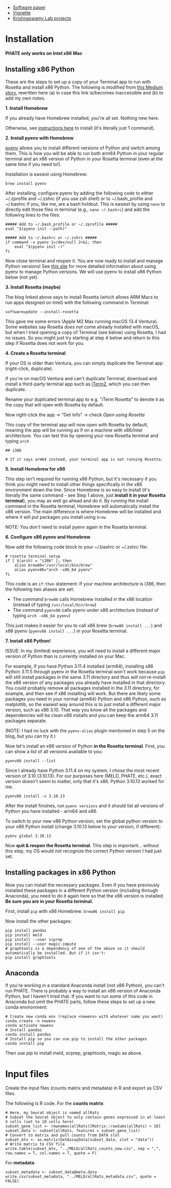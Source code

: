 - [Software paper](https://www.nature.com/articles/s41587-020-00803-5)
- [Vignette](https://nbviewer.org/github/KrishnaswamyLab/MELD/blob/main/notebooks/Wagner2018_Chordin_Cas9_Mutagenesis.ipynb)
- [Krishnaswamy Lab projects](https://krishnaswamylab.org/projects)

# Installation

**PHATE only works on Intel x86 Mac**

## Installing x86 Python
These are the steps to set up a copy of your Terminal app to run with Rosetta and install x86 Python. The following is modified from [this Medium story](https://towardsdatascience.com/how-to-use-manage-multiple-python-versions-on-an-apple-silicon-m1-mac-d69ee6ed0250), rewritten here (a) in case this link is/becomes inaccessible and (b) to add my own notes.

**1. Install Homebrew**

If you already have Homebrew installed, you're all set. Nothing new here.

Otherwise, see [instructions here](https://brew.sh/) to install (it's literally just 1 command).

**2. Install pyenv with Homebrew**

[pyenv](https://github.com/pyenv/pyenv) allows you to install different versions of Python and switch among them. This is how you will be able to run both arm64 Python in your regular terminal and an x86 version of Python in your Rosetta terminal (even at the same time if you need to!).

Installation is easiest using Homebrew:

```
brew install pyenv
```

After installing, configure pyenv by adding the following code to either ~/.zprofile and ~/.zshrc (if you use zsh shell) or to ~/.bash_profile and ~/.bashrc if you, like me, are a bash holdout. This is easiest by using `nano` to directly edit those files in terminal (e.g., `nano ~/.bashrc`) and add the following lines to the files:

```
##### Add to ~/.bash_profile or ~/.zprofile #####
eval "$(pyenv init --path)"

##### Add to ~/.bashrc or ~/.zshrc #####
if command -v pyenv 1>/dev/null 2>&1; then
    eval "$(pyenv init -)"
fi
```

Now close terminal and reopen it. You are now ready to install and manage Python versions! See [this site](https://realpython.com/intro-to-pyenv/) for more detailed information about using pyenv to manage Python versions. We will use pyenv to install x86 Python below (not yet).

**3. Install Rosetta (maybe)**

The blog linked above says to install Rosetta (which allows ARM Macs to run apps designed on Intel) with the following command in Terminal:

```
softwareupdate --install-rosetta
```

This gave me some errors (Apple M2 Max running macOS 13.4 Ventura). Some websites say Rosetta *does not* come already installed with macOS, but when I tried opening a copy of Terminal (see below) using Rosetta, I had no issues. So you might just try starting at step 4 below and return to this step if Rosetta does not work for you.

**4. Create a Rosetta terminal**

If your OS is older than Ventura, you can simply duplicate the Terminal app (right-click, duplicate).

If you're on macOS Ventura and can't duplicate Terminal, download and install a third-party terminal app such as [iTerm2](https://iterm2.com/), which you can then duplicate.

Rename your duplicated terminal app to e.g. "iTerm Rosetta" to denote it as the copy that will open with Rosetta by default.

Now right-click the app -> "Get Info" -> check *Open using Rosetta*

This copy of the terminal app will now open with Rosetta by default, meaning the app will be running as if on a machine with x86/Intel architecture. You can test this by opening your new Rosetta terminal and typing `arch`

```
## i386

# If it says arm64 instead, your terminal app is not running Rosetta.
```

**5. Install Homebrew for x86**

This step isn't required for running x86 Python, but it's necessary if you think you might need to install other things specifically in the x86 environment down the line. Since Homebrew is so easy to install (it's literally the same command - see Step 1 above, just **install it in your Rosetta terminal**), you may as well go ahead and do it. By running the install command in the Rosetta terminal, Homebrew will automatically install the x86 version. The main difference is where Homebrew will be installed and where it will put packages you install using `brew`

NOTE: You *don't* need to install pyenv again in the Rosetta terminal.

**6. Configure x86 pyenv and Homebrew**

Now add the following code block to your ~/.bashrc or ~/.zshrc file:

```
# rosetta terminal setup
if [ $(arch) = "i386" ]; then
    alias brew86="/usr/local/bin/brew"
    alias pyenv86="arch -x86_64 pyenv"
fi
```

This code is an `if:then` statement: If your machine architecture is i386, then the following two aliases are set:
- The command `brew86` calls Homebrew installed in the x86 location (instead of typing `/usr/local/bin/brew`)
- The command `pyenv86` calls pyenv under x86 architecture (instead of typing `arch -x86_64 pyenv`)

This just makes it easier for you to call x86 brew (`brew86 install ...`) and x86 pyenv (`pyenv86 install ...`) in your Rosetta terminal.

**7. Install x86 Python!**

ISSUE: In my (limited) experience, you will need to install a different major version of Python than is currently installed on your Mac.

For example, if you have Python 3.11.4 installed (arm64), installing x86 Python 3.11.5 through pyenv in the Rosetta terminal won't work because `pip` will still install packages in the same 3.11 directory and thus *will not* re-install the x86 version of any packages you already have installed in that directory. You could probably remove all packages installed in the 3.11 directory, for example, and then see if x86 installing will work. But there are likely some packages you need in your normal (arm64) Python and x86 Python, such as matplotlib, so the easiest way around this is to just install a different major version, such as x86 3.10. That way you know all the packages and dependencies will be clean x86 installs and you can keep the arm64 3.11 packages separate.

(NOTE: I had no luck with the `pyenv-alias` plugin mentioned in step 5 on the blog, but you can try it.)

Now let's install an x86 version of Python **in the Rosetta terminal**. First, you can show a list of all versions available to you:

```
pyenv86 install --list
```

Since I already have Python 3.11.4 on my system, I chose the most recent version of 3.10 (3.10.13). For our purposes here (MELD, PHATE, etc.), exact version doesn't seem to matter, only that it's x86. Python 3.10.13 worked for me.

```
pyenv86 install -v 3.10.13
```

After the install finishes, run `pyenv versions` and it should list all versions of Python you have installed - arm64 and x86.

To switch to your new x86 Python version, set the global python version to your x86 Python install (change 3.10.13 below to your version, if different):

```
pyenv global 3.10.13
```

Now **quit & reopen the Rosetta terminal**. This step is important... without this step, my OS would not recognize the correct Python version I had just set.

## Installing packages in x86 Python

Now you can install the necessary packages. Even if you have previously installed these packages in a different Python version (including through Anaconda), you need to do it again here so that the x86 version is installed. **Be sure you are in your Rosetta terminal.**

First, install `pip` with x86 Homebrew: `brew86 install pip`

Now install the other packages:

```
pip install pandas
pip install meld
pip install --user scprep
pip install --user magic-impute
# graphtools is a dependency of one of the above so it should automatically be installed. But if it isn't:
pip install graphtools
```

## Anaconda
If you're working in a standard Anaconda install (not x86 Python), you can't run PHATE. There is probably a way to install an x86 version of Anaconda Python, but I haven't tried that. If you want to run some of this code in Anaconda but omit the PHATE parts, follow these steps to set up a new conda environment:

```
# Create new conda env (replace <newenv> with whatever name you want)
conda create -n newenv
conda activate newenv
# Install pandas
conda install pandas
# Install pip so you can use pip to install the other packages
conda install pip
```

Then use pip to install meld, scprep, graphtools, magic as above.

# Input files

Create the input files (counts matrix and metadata) in R and export as CSV files.

The following is R code. For the **counts matrix**:

```
# Here, my Seurat object is named allRats
# Subset the Seurat object to only contain genes expressed in at least X cells (set to 10 cells here)
subset_gene_list <- rownames(allRats)[Matrix::rowSums(allRats) > 10]
subset_data <- subset(allRats, features = subset_gene_list)
# Convert to matrix and pull counts from DATA slot
subset_mtx <- as.matrix(GetAssayData(subset_data, slot = "data"))
# Write matrix to CSV file
write.table(subset_mtx, "../MELD/allRats_counts_new.csv", sep = ",", row.names = T, col.names = T, quote = F)
```

For **metadata**:

```
subset_metadata <- subset_data@meta.data
write.csv(subset_metadata, "../MELD/allRats_metadata.csv", quote = FALSE)
```
